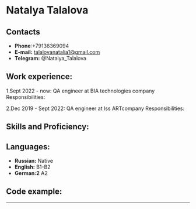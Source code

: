 # Natalya Talalova #

## Contacts ##
+ **Phone**:+79136369094
+ **E-mail:** talalovanatalia1@gmail.com
+ **Telegram:** @Natalya_Talalova


## Work experience: ##

1.Sept 2022 - now: QA engineer at BIA technologies company
Responsibilities:

2.Dec 2019 - Sept 2022: QA engineer at Iss ARTcompany
Responsibilities:



## Skills and Proficiency: ##




## Languages: ##
+ **Russian:** Native
+ **English:** B1-B2
+ **German:2** A2


## Code example: ##
-----------------------------------------------------------------------------


